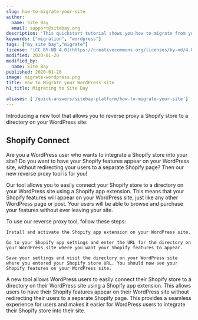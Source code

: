 ```yaml
---
slug: how-to-migrate-your-site
author:
  name: Site Bay
  email: support@sitebay.org
description: 'This quickstart tutorial shows you how to migrate from your current host to Site Bay.'
keywords: ["migration", "wordpress"]
tags: ["my site bay","migrate"]
license: '[CC BY-ND 4.0](https://creativecommons.org/licenses/by-nd/4.0)'
modified: 2020-01-20
modified_by:
  name: Site Bay
published: 2020-01-20
image: migrate-wordpress.png
title: How to Migrate your WordPress site
h1_title: Migrating to Site Bay

aliases: ['/quick-answers/sitebay-platform/how-to-migrate-your-site']
---
```


Introducing a new tool that allows you to reverse proxy a Shopify store to a directory on your WordPress site:

## Shopify Connect

Are you a WordPress user who wants to integrate a Shopify store into your site? Do you want to have your Shopify features appear on your WordPress site, without redirecting your users to a separate Shopify page? Then our new reverse proxy tool is for you!

Our tool allows you to easily connect your Shopify store to a directory on your WordPress site using a Shopify app extension. This means that your Shopify features will appear on your WordPress site, just like any other WordPress page or post. Your users will be able to browse and purchase your features without ever leaving your site.

To use our reverse proxy tool, follow these steps:

    Install and activate the Shopify app extension on your WordPress site.

    Go to your Shopify app settings and enter the URL for the directory on your WordPress site where you want your Shopify features to appear.

    Save your settings and visit the directory on your WordPress site where you entered your Shopify store URL. You should now see your Shopify features on your WordPress site.

A new tool allows WordPress users to easily connect their Shopify store to a directory on their WordPress site using a Shopify app extension. This allows users to have their Shopify features appear on their WordPress site without redirecting their users to a separate Shopify page. This provides a seamless experience for users and makes it easier for WordPress users to integrate their Shopify store into their site.
